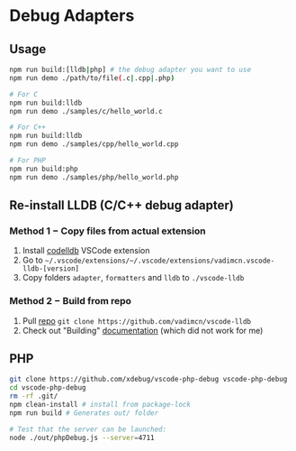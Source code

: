 # Debug Adapters

## Usage

```bash
npm run build:[lldb|php] # the debug adapter you want to use
npm run demo ./path/to/file(.c|.cpp|.php)

# For C
npm run build:lldb
npm run demo ./samples/c/hello_world.c

# For C++
npm run build:lldb
npm run demo ./samples/cpp/hello_world.cpp

# For PHP
npm run build:php
npm run demo ./samples/php/hello_world.php
```

## Re-install LLDB (C/C++ debug adapter)

### Method 1 − Copy files from actual extension

1. Install [codelldb](https://marketplace.visualstudio.com/items?itemName=vadimcn.vscode-lldb) VSCode extension
2. Go to `~/.vscode/extensions/~/.vscode/extensions/vadimcn.vscode-lldb-[version]`
3. Copy folders `adapter`, `formatters` and `lldb` to `./vscode-lldb`

### Method 2 − Build from repo

1. Pull [repo](https://github.com/vadimcn/vscode-lldb) `git clone https://github.com/vadimcn/vscode-lldb`
2. Check out "Building" [documentation](https://github.com/vadimcn/vscode-lldb) (which did not work for me)

## PHP

```bash
git clone https://github.com/xdebug/vscode-php-debug vscode-php-debug
cd vscode-php-debug
rm -rf .git/
npm clean-install # install from package-lock
npm run build # Generates out/ folder

# Test that the server can be launched:
node ./out/phpDebug.js --server=4711
```
